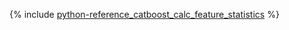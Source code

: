 {% include [python-reference_catboost_calc_feature_statistics](python-reference_catboost_calc_feature_statistics.md) %}